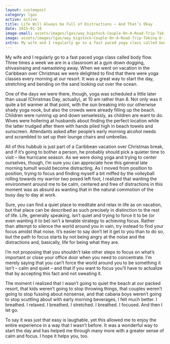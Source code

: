 ```yaml
---
layout: custompost
category: lgas
active: active
title: Life Will Always be Full of Distractions – And That’s Okay
date: 2015-01-18
image-small: assets/images/lgas/way_bigstock-Couple-On-A-Road-Trip-Taking-D-123602273_h.jpg
image: assets/images/lgas/way_bigstock-Couple-On-A-Road-Trip-Taking-D-123602273.jpg
intro: My wife and I regularly go to a fast paced yoga class called body flow. Three times a week we are in a classroom at a gym down dogging, shivasinaing and namasteing away. When we went on vacation in the Caribbean over Christmas we were delighted to find that there were yoga classes every morning at our resort. It was a great way to start the day, stretching and bending on the sand looking out over the ocean...
---
```

My wife and I regularly go to a fast paced yoga class called body flow. Three times a week we are in a classroom at a gym down dogging, shivasinaing and namasteing away. When we went on vacation in the Caribbean over Christmas we were delighted to find that there were yoga classes every morning at our resort. It was a great way to start the day, stretching and bending on the sand looking out over the ocean.

One of the days we were there, though, yoga was scheduled a little later than usual (Christmas Day, actually), at 10 am rather than 8. Not only was it quite a bit warmer at that point, with the sun breaking into our otherwise shady yoga nook, but also the crowds were already filling up the beach. Children were running up and down senselessly, as children are want to do. Wives were hollering at husbands about finding the perfect location while the latter trudged after them with hands piled high in beach towels and sunscreen. Attendants asked after people’s early morning alcohol needs and scrambled to set up their lounge chairs and umbrellas.

All of this hubbub is just part of a Caribbean vacation over Christmas break, and if it’s going to bother a person, he probably should pick a quieter time to visit – like hurricane season. As we were doing yoga and trying to center ourselves, though, I’m sure you can appreciate how this general late morning tumult would become distracting. As I moved from position to position, trying to focus and finding myself a bit miffed by the volleyball rolling towards my warrior two posed left foot, I realized that wanting the environment around me to be calm, centered and free of distractions in this moment was as absurd as wanting that in the natural commotion of the busy day to day at work.

Sure, you can find a quiet place to meditate and relax in life as on vacation, but that place can be described as such precisely in distinction to the rest of life. Life, generally speaking, isn’t quiet and trying to force it to be (or even wanting it to be) isn’t a tenable strategy to achieving focus. Rather than attempt to silence the world around you in vain, try instead to find your focus amidst that noise. It’s easier to say don’t let it get to you than to do so, but the path to focus starts by not being angry at the noise and the distractions and, basically, life for being what they are.

I’m not proposing that you shouldn’t take other steps to focus on what’s important or close your office door when you need to concentrate. I’m merely saying that you can’t force the world around you to be something it isn’t – calm and quiet – and that if you want to focus you’ll have to actualize that by accepting this fact and not sweating it.

The moment I realized that I wasn’t going to quiet the beach at our packed resort, that kids weren’t going to stop throwing things, that couples weren’t going to stop fussing about nonsense, and that cabana boys weren’t going to stop scuttling about with early morning beverages, I felt much better. I breathed. I relaxed. I breathed. I stretched. I breathed. I focused. And then I let go.

To say it was just that easy is laughable, yet this allowed me to enjoy the entire experience in a way that I wasn’t before. It was a wonderful way to start the day and has helped me through many more with a greater sense of calm and focus. I hope it helps you, too.
